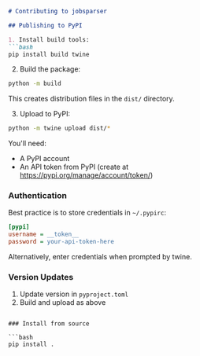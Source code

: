 

```markdown:CONTRIBUTING.md
# Contributing to jobsparser

## Publishing to PyPI

1. Install build tools:
```bash
pip install build twine
```

2. Build the package:
```bash
python -m build
```
This creates distribution files in the `dist/` directory.

3. Upload to PyPI:
```bash
python -m twine upload dist/*
```

You'll need:
- A PyPI account
- An API token from PyPI (create at https://pypi.org/manage/account/token/)

### Authentication

Best practice is to store credentials in `~/.pypirc`:
```ini
[pypi]
username = __token__
password = your-api-token-here
```

Alternatively, enter credentials when prompted by twine.

### Version Updates

1. Update version in `pyproject.toml`
2. Build and upload as above
```

### Install from source

```bash
pip install .
```

